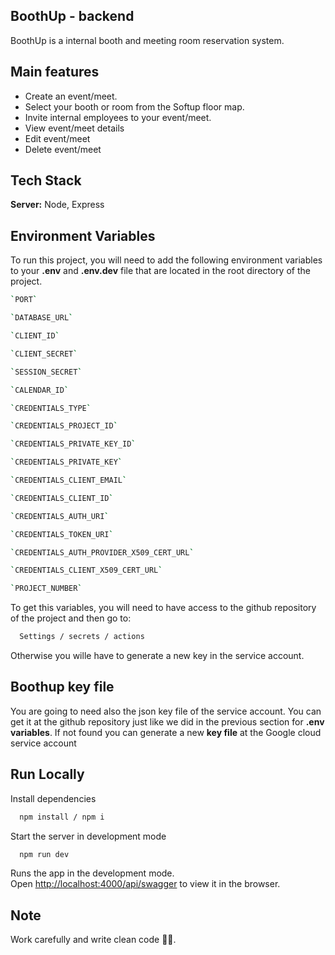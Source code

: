 ## BoothUp - backend

BoothUp is a internal booth and meeting room reservation system.

## Main features

- Create an event/meet.
- Select your booth or room from the Softup floor map.
- Invite internal employees to your event/meet.
- View event/meet details
- Edit event/meet
- Delete event/meet

## Tech Stack

**Server:** Node, Express

## Environment Variables

To run this project, you will need to add the following environment variables to your **.env** and **.env.dev** file that are located in the root directory of the project.

```bash
`PORT`

`DATABASE_URL`

`CLIENT_ID`

`CLIENT_SECRET`

`SESSION_SECRET`

`CALENDAR_ID`

`CREDENTIALS_TYPE`

`CREDENTIALS_PROJECT_ID`

`CREDENTIALS_PRIVATE_KEY_ID`

`CREDENTIALS_PRIVATE_KEY`

`CREDENTIALS_CLIENT_EMAIL`

`CREDENTIALS_CLIENT_ID`

`CREDENTIALS_AUTH_URI`

`CREDENTIALS_TOKEN_URI`

`CREDENTIALS_AUTH_PROVIDER_X509_CERT_URL`

`CREDENTIALS_CLIENT_X509_CERT_URL`

`PROJECT_NUMBER`
```

To get this variables, you will need to have access to the github repository of the project and then go to:

```bash
  Settings / secrets / actions
```

Otherwise you wille have to generate a new key in the service account.

## Boothup key file

You are going to need also the json key file of the service account. You can get it at the github repository just like we did in the previous section for **.env variables**. If not found you can generate a new **key file** at the Google cloud service account

## Run Locally

Install dependencies

```bash
  npm install / npm i
```

Start the server in development mode

```bash
  npm run dev
```

Runs the app in the development mode.\
Open [http://localhost:4000/api/swagger](http://localhost:4000/api/swagger) to view it in the browser.

## Note

Work carefully and write clean code ✌🏻.
